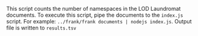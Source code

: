 This script counts the number of namespaces in the LOD Laundromat documents.
To execute this script, pipe the documents to the `index.js` script. For example:
`../frank/frank documents | nodejs index.js`. Output file is written to `results.tsv`
